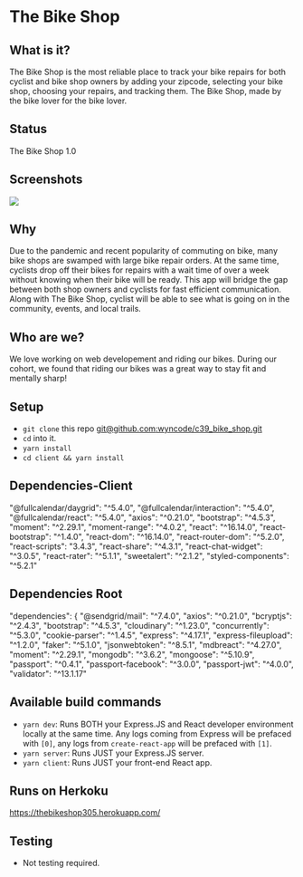# The Bike Shop

## What is it?

The Bike Shop is the most reliable place to track your bike repairs for both cyclist and bike shop owners by adding your zipcode, selecting your bike shop, choosing your repairs, and tracking them. The Bike Shop, made by the bike lover for the bike lover.

## Status

The Bike Shop 1.0

## Screenshots

![](https://i.imgur.com/UU6LzUj.jpg)

## Why

Due to the pandemic and recent popularity of commuting on bike, many bike shops are swamped with large bike repair orders. At the same time, cyclists drop off their bikes for repairs with a wait time of over a week without knowing when their bike will be ready. This app will bridge the gap between both shop owners and cyclists for fast efficient communication. Along with The Bike Shop, cyclist will be able to see what is going on in the community, events, and local trails.

## Who are we?

We love working on web developement and riding our bikes. During our cohort, we found that riding our bikes was a great way to stay fit and mentally sharp!

## Setup

- `git clone` this repo [git@github.com:wyncode/c39_bike_shop.git](https://github.com/wyncode/c39_bike_shop)
- `cd` into it.
- `yarn install`
- `cd client && yarn install`

## Dependencies-Client

"@fullcalendar/daygrid": "^5.4.0",
"@fullcalendar/interaction": "^5.4.0",
"@fullcalendar/react": "^5.4.0",
"axios": "^0.21.0",
"bootstrap": "^4.5.3",
"moment": "^2.29.1",
"moment-range": "^4.0.2",
"react": "^16.14.0",
"react-bootstrap": "^1.4.0",
"react-dom": "^16.14.0",
"react-router-dom": "^5.2.0",
"react-scripts": "3.4.3",
"react-share": "^4.3.1",
"react-chat-widget": "^3.0.5",
"react-rater": "^5.1.1",
"sweetalert": "^2.1.2",
"styled-components": "^5.2.1"


## Dependencies Root

"dependencies": {
"@sendgrid/mail": "^7.4.0",
"axios": "^0.21.0",
"bcryptjs": "^2.4.3",
"bootstrap": "^4.5.3",
"cloudinary": "^1.23.0",
"concurrently": "^5.3.0",
"cookie-parser": "^1.4.5",
"express": "^4.17.1",
"express-fileupload": "^1.2.0",
"faker": "^5.1.0",
"jsonwebtoken": "^8.5.1",
"mdbreact": "^4.27.0",
"moment": "^2.29.1",
"mongodb": "^3.6.2",
"mongoose": "^5.10.9",
"passport": "^0.4.1",
"passport-facebook": "^3.0.0",
"passport-jwt": "^4.0.0",
"validator": "^13.1.17"

## Available build commands

- `yarn dev`: Runs BOTH your Express.JS and React developer environment locally at the same time. Any logs coming from Express will be prefaced with `[0]`, any logs from `create-react-app` will be prefaced with `[1]`.
- `yarn server`: Runs JUST your Express.JS server.
- `yarn client`: Runs JUST your front-end React app.

## Runs on Herkoku

https://thebikeshop305.herokuapp.com/

## Testing

- Not testing required.
